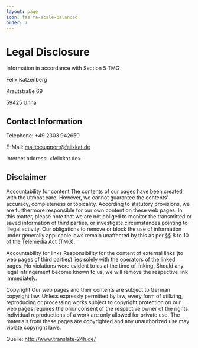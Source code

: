```yaml
---
layout: page
icon: fas fa-scale-balanced
order: 7
---
```

# Legal Disclosure

Information in accordance with Section 5 TMG

Felix Katzenberg

Krautstraße 69

59425 Unna

## Contact Information

Telephone: +49 2303 942650

E-Mail: <mailto:support@felixkat.de>

Internet address: <felixkat.de>

## Disclaimer

Accountability for content
The contents of our pages have been created with the utmost care. However, we cannot guarantee the contents' accuracy, completeness or topicality. According to statutory provisions, we are furthermore responsible for our own content on these web pages. In this matter, please note that we are not obliged to monitor the transmitted or saved information of third parties, or investigate circumstances pointing to illegal activity. Our obligations to remove or block the use of information under generally applicable laws remain unaffected by this as per §§ 8 to 10 of the Telemedia Act (TMG).

Accountability for links
Responsibility for the content of external links (to web pages of third parties) lies solely with the operators of the linked pages. No violations were evident to us at the time of linking. Should any legal infringement become known to us, we will remove the respective link immediately.

Copyright
Our web pages and their contents are subject to German copyright law. Unless expressly permitted by law, every form of utilizing, reproducing or processing works subject to copyright protection on our web pages requires the prior consent of the respective owner of the rights. Individual reproductions of a work are only allowed for private use. The materials from these pages are copyrighted and any unauthorized use may violate copyright laws.

Quelle: <http://www.translate-24h.de/>